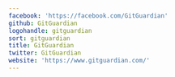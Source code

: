 ```yaml
---
facebook: 'https://facebook.com/GitGuardian'
github: GitGuardian
logohandle: gitguardian
sort: gitguardian
title: GitGuardian
twitter: GitGuardian
website: 'https://www.gitguardian.com/'
---
```

